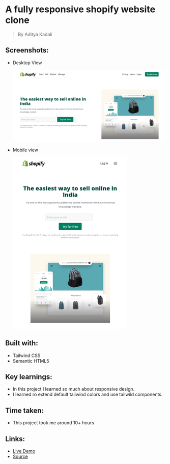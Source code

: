 # A fully responsive shopify website clone

> By Aditya Kadali

## Screenshots:

- Desktop View

  ![Desktop view](./public/screenshots/desktop.png)

- Mobile view

  ![Mobile view](./public/screenshots/mobile.png)

## Built with:

- Tailwind CSS
- Semantic HTML5

## Key learnings:

- In this project I learned so much about responsive design.
- I learned ro extend default tailwind colors and use tailwild components.

## Time taken:

- This project took me around 10+ hours

## Links:

- [Live Demo](https://shopify-clne.netlify.app/)
- [Source](https://github.com/Adityakadali/shopify-clone)
